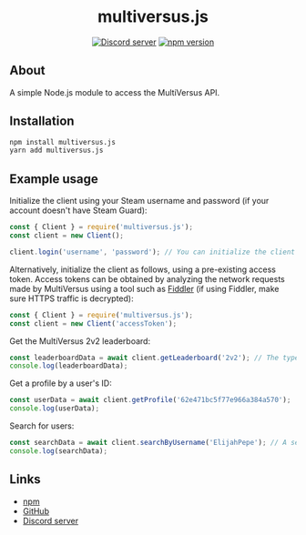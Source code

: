 <div align="center">
  <h1>
    multiversus.js
  </h1>
	<p>
		<a href="https://discord.gg/Sxqn7hqKZY"><img src="https://img.shields.io/discord/1003096141258309732?color=5865F2&logo=discord&logoColor=white" alt="Discord server" /></a>
		<a href="https://www.npmjs.com/package/multiversus.js"><img src="https://img.shields.io/npm/v/multiversus.js.svg?maxAge=3600" alt="npm version" /></a>
	</p>
</div>

## About

A simple Node.js module to access the MultiVersus API.

## Installation

```sh
npm install multiversus.js
yarn add multiversus.js
```

## Example usage

Initialize the client using your Steam username and password (if your account doesn't have Steam Guard):

```js
const { Client } = require('multiversus.js');
const client = new Client();

client.login('username', 'password'); // You can initialize the client by supplying your Steam username and password
```

Alternatively, initialize the client as follows, using a pre-existing access token. Access tokens can be obtained by analyzing the network requests made by MultiVersus using a tool such as [Fiddler](https://www.telerik.com/fiddler) (if using Fiddler, make sure HTTPS traffic is decrypted):

```js
const { Client } = require('multiversus.js');
const client = new Client('accessToken');
```

Get the MultiVersus 2v2 leaderboard:

```js
const leaderboardData = await client.getLeaderboard('2v2'); // The type of the leaderboard to be retrieved can also be set to '1v1'.
console.log(leaderboardData);
```

Get a profile by a user's ID:

```js
const userData = await client.getProfile('62e471bc5f77e966a384a570');
console.log(userData);
```

Search for users:

```js
const searchData = await client.searchByUsername('ElijahPepe'); // A second parameter can also be defined to limit the results returned.
console.log(searchData);
```

## Links

- [npm](https://www.npmjs.com/package/multiversus.js)
- [GitHub](https://github.com/ElijahPepe/multiversus.js)
- [Discord server](https://discord.gg/Sxqn7hqKZY)
